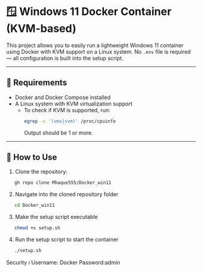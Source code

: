 # 🪟 Windows 11 Docker Container (KVM-based)

This project allows you to easily run a lightweight Windows 11 container using Docker with KVM support on a Linux system. No `.env` file is required — all configuration is built into the setup script.

---

## 🧰 Requirements

- Docker and Docker Compose installed
- A Linux system with KVM virtualization support
  - To check if KVM is supported, run:
    ```bash
    egrep -c '(vmx|svm)' /proc/cpuinfo
    ```
    Output should be 1 or more.

---

## 🚀 How to Use

1. Clone the repository:
```bash
   gh repo clone Mhaque555/Docker_win11
```
2. Navigate into the cloned repository folder
```bash
   cd Docker_win11
```
3. Make the setup script executable
```bash
   chmod +x setup.sh
```
4. Run the setup script to start the container
```bash
   ./setup.sh
```
Security ℹ 
Username: Docker
Password:admin
